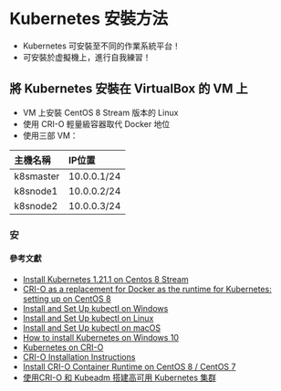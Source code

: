 # Kubernetes 安裝方法
+ Kubernetes 可安裝至不同的作業系統平台！
+ 可安裝於虚擬機上，進行自我練習！
## 將 Kubernetes 安裝在 VirtualBox 的 VM 上
+ VM 上安裝 CentOS 8 Stream 版本的 Linux
+ 使用 CRI-O 輕量級容器取代 Docker 地位
+ 使用三部 VM：

|主機名稱|IP位置|
|:---|:---|
|k8smaster|10.0.0.1/24|
|k8snode1|10.0.0.2/24|
|k8snode2|10.0.0.3/24|

### 安


#### 參考文獻
+ [Install Kubernetes 1.21.1 on Centos 8 Stream](https://medium.com/twodigits/install-kubernetes-1-21-1-on-centos-8-stream-include-fix-cap-perfmon-acf23a6879c6)
+ [CRI-O as a replacement for Docker as the runtime for Kubernetes: setting up on CentOS 8](https://prog.world/cri-o-as-a-replacement-for-docker-as-the-runtime-for-kubernetes-setting-up-on-centos-8/)
+ [Install and Set Up kubectl on Windows](https://kubernetes.io/docs/tasks/tools/install-kubectl-windows/)
+ [Install and Set Up kubectl on Linux](https://kubernetes.io/docs/tasks/tools/install-kubectl-linux/)
+ [Install and Set Up kubectl on macOS](https://kubernetes.io/docs/tasks/tools/install-kubectl-macos/)
+ [How to install Kubernetes on Windows 10](https://dev.to/devcrafter91/how-to-install-kubernetes-on-windows-10-55b6)
+ [Kubernetes on CRI-O](https://dev.to/abhivaidya07/kubernetes-on-cri-o-centos-o1m)
+ [CRI-O Installation Instructions](https://github.com/cri-o/cri-o/blob/master/install.md)
+ [Install CRI-O Container Runtime on CentOS 8 / CentOS 7](https://computingforgeeks.com/install-cri-o-container-runtime-on-centos-linux/)
+ [使用CRI-O 和 Kubeadm 搭建高可用 Kubernetes 集群](https://xujiyou.work/%E4%BA%91%E5%8E%9F%E7%94%9F/CRI-O/%E4%BD%BF%E7%94%A8CRI-O%E5%92%8CKubeadm%E6%90%AD%E5%BB%BA%E9%AB%98%E5%8F%AF%E7%94%A8%20Kubernetes%20%E9%9B%86%E7%BE%A4.html)
